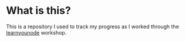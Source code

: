 # What is this?
This is a repository I used to track my progress as I worked through the [learnyounode](https://github.com/workshopper/learnyounode) workshop. 
